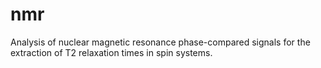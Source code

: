 # nmr
Analysis of nuclear magnetic resonance phase-compared signals for the extraction of T2 relaxation times in spin systems.
